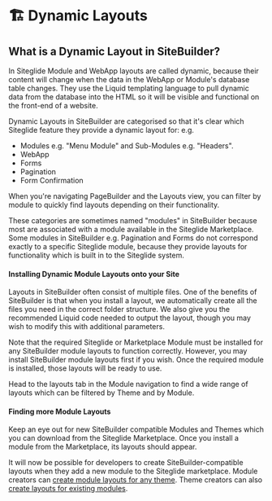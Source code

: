 # 🏗️ Dynamic Layouts

## What is a Dynamic Layout in SiteBuilder? <a href="#what-is-a-module-in-sitebuilder" id="what-is-a-module-in-sitebuilder"></a>

In Siteglide Module and WebApp layouts are called dynamic, because their content will change when the data in the WebApp or Module's database table changes. They use the Liquid templating language to pull dynamic data from the database into the HTML so it will be visible and functional on the front-end of a website.

Dynamic Layouts in SiteBuilder are categorised so that it's clear which Siteglide feature they provide a dynamic layout for: e.g.

* Modules e.g. "Menu Module" and Sub-Modules e.g. "Headers".
* WebApp
* Forms
* Pagination
* Form Confirmation

When you're navigating PageBuilder and the Layouts view, you can filter by module to quickly find layouts depending on their functionality.

These categories are sometimes named "modules" in SiteBuilder because most are associated with a module available in the Siteglide Marketplace. Some modules in SiteBuilder e.g. Pagination and Forms do not correspond exactly to a specific Siteglide module, because they provide layouts for functionality which is built in to the Siteglide system.

#### Installing Dynamic Module Layouts onto your Site <a href="#installing-dynamic-module-layouts-onto-your-site" id="installing-dynamic-module-layouts-onto-your-site"></a>

Layouts in SiteBuilder often consist of multiple files. One of the benefits of SiteBuilder is that when you install a layout, we automatically create all the files you need in the correct folder structure. We also give you the recommended Liquid code needed to output the layout, though you may wish to modify this with additional parameters.

Note that the required Siteglide or Marketplace Module must be installed for any SiteBuilder module layouts to function correctly. However, you may install SiteBuilder module layouts first if you wish. Once the required module is installed, those layouts will be ready to use.

Head to the layouts tab in the Module navigation to find a wide range of layouts which can be filtered by Theme and by Module.

#### Finding more Module Layouts <a href="#finding-more-module-layouts" id="finding-more-module-layouts"></a>

Keep an eye out for new SiteBuilder compatible Modules and Themes which you can download from the Siteglide Marketplace. Once you install a module from the Marketplace, its layouts should appear.

It will now be possible for developers to create SiteBuilder-compatible layouts when they add a new module to the Siteglide marketplace. Module creators can [create module layouts for any theme](/sitebuilder/extending-sitebuilder/support-for-marketplace-modules.md). Theme creators can also [create layouts for existing modules](/sitebuilder/extending-sitebuilder/creating-sitebuilder-themes.md).
